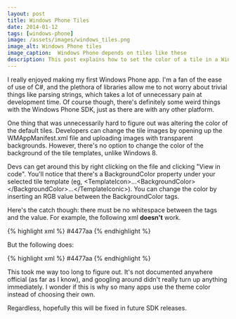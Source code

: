 ```yaml
---
layout: post
title: Windows Phone Tiles
date: 2014-01-12
tags: [windows-phone]
image: /assets/images/windows_tiles.png
image_alt: Windows Phone tiles
image_caption:  Windows Phone depends on tiles like these
description: This post explains how to set the color of a tile in a Windows Phone application in C#.
---
```


I really enjoyed making my first Windows Phone app. I'm a fan of the ease of use of C#, and the plethora of libraries allow me to not worry about trivial things like parsing strings, which takes a lot of unnecessary pain at development time. Of course though, there's definitely some weird things with the Windows Phone SDK, just as there are with any other platform.

One thing that was unnecessarily hard to figure out was altering the color of the default tiles. Developers can change the tile images by opening up the WMAppManifest.xml file and uploading images with transparent backgrounds. However, there's no option to change the color of the background of the tile templates, unlike Windows 8.

<!--more-->

Devs can get around this by right clicking on the file and clicking "View in code". You'll notice that there's a BackgroundColor property under your selected tile template (eg, &#060;TemplateIcon&#062;...&#060;BackgroundColor&#062;&#060;/BackgroundColor&#062;...&#060;/TemplateIconic&#062;). You can change the color by inserting an RGB value between the BackgroundColor tags.

Here's the catch though: there must be no whitespace between the tags and the value. For example, the following xml <b>doesn't</b> work.

{% highlight xml %}
<BackgroundColor> #4477aa </BackgroundColor>
{% endhighlight %}

But the following does:

{% highlight xml %}
<BackgroundColor>#4477aa</BackgroundColor>
{% endhighlight %}

This took me way too long to figure out. It's not documented anywhere official (as far as I know), and googling around didn't really turn up anything immediately. I wonder if this is why so many apps use the theme color instead of choosing their own.

Regardless, hopefully this will be fixed in future SDK releases.